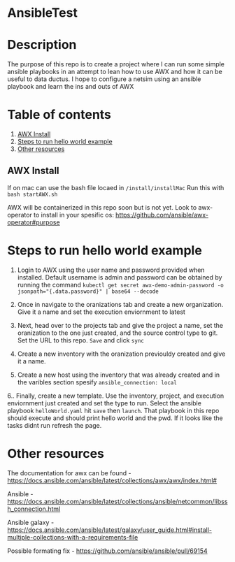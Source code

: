 # AnsibleTest


# Description
The purpose of this repo is to create a project where I can run some simple ansible playbooks in an attempt to lean 
how to use AWX and how it can be useful to data ductus. I hope to configure a netsim using an ansible playbook and learn the ins and outs of
AWX

# Table of contents
1) <a href="#AWX Install">AWX Install</a>
2) <a href="#Steps to run hello world example">Steps to run hello world example</a>
3) <a href="#Other resources">Other resources</a>



## <div id="AWX Install">AWX Install</div>

If on mac can use the bash file locaed in `/install/installMac` Run this with `bash startAWX.sh`

AWX will be containerized in this repo soon but is not yet. Look to awx-operator to install in your spesific os:
https://github.com/ansible/awx-operator#purpose 

  
# Steps to run hello world example
 1. Login to AWX using the user name and password provided when installed. Default username is admin and password can be obtained by running the command 
 `kubectl get secret awx-demo-admin-password -o jsonpath="{.data.password}" | base64 --decode`
 
 2. Once in navigate to the oranizations tab and create a new organization. Give it a name and set the execution enviornment to latest

 3. Next, head over to the projects tab and give the project a name, set the oranization to the one just created, and the source control type to git. Set the URL to this repo. `Save` and click `sync`

 4. Create a new inventory with the oranization previouldy created and give it a name.
 
 5. Create a new host using the inventory that was already created and in the varibles section spesify `ansible_connection: local`

 6.. Finally, create a new template. Use the inventory, project, and execution enviornment just created and set the type to run. Select the ansible playbook `helloWorld.yaml` hit `save` then `launch`. That playbook in this repo should execute and should print hello world and the pwd. If it looks like the tasks didnt run refresh the page. 

# Other resources  

The documentation for awx can be found - https://docs.ansible.com/ansible/latest/collections/awx/awx/index.html#

Ansible - https://docs.ansible.com/ansible/latest/collections/ansible/netcommon/libssh_connection.html
  
Ansible galaxy -  https://docs.ansible.com/ansible/latest/galaxy/user_guide.html#install-multiple-collections-with-a-requirements-file

Possible formating fix - https://github.com/ansible/ansible/pull/69154
